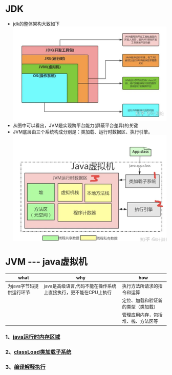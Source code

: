 # JDK
* jdk的整体架构大致如下 ![](../../../../resources/jvm/JDK架构.png)
* 从图中可以看出，JVM是实现跨平台能力(屏蔽平台差异)的关键
* JVM底层由三个系统构成分别是：类加载、运行时数据区、执行引擎。![](../../../../resources/jvm/JVM.png)

# JVM --- java虚拟机
| what           | why                                 | how               | 
|----------------|-------------------------------------|-------------------|
| 为java字节码提供运行环节 | java是高级语言,代码不能在操作系统上直接执行，更不能在CPU上执行 | 执行方法所请求的指令和运算     |
|                |                                     | 定位、加载和验证新的类型（类加载） |
|                |                                     | 管理应用内存，包括堆、栈、方法区等 |

### 1、[java运行时内存区域](./runtimeMem/mem.md)

### 2、[classLoad类加载子系统](vmRunSystem/classload/classload.md)

### 3、[编译解释执行](vmRunSystem/compile/compile.md)
